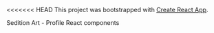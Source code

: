 <<<<<<< HEAD
This project was bootstrapped with [Create React App](https://github.com/facebook/create-react-app).

Sedition Art - Profile React components
